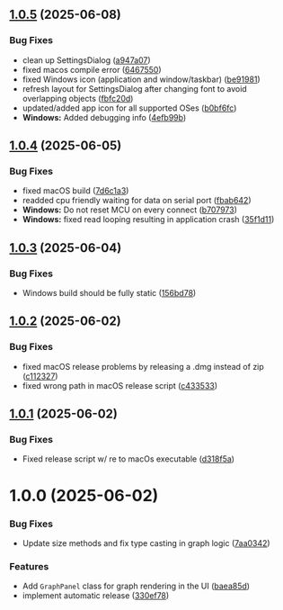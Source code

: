 ## [1.0.5](https://github.com/tlamy/usb-power-osd/compare/v1.0.4...v1.0.5) (2025-06-08)


### Bug Fixes

* clean up SettingsDialog ([a947a07](https://github.com/tlamy/usb-power-osd/commit/a947a072c2c751ffdadad6d585af80f5019d49d0))
* fixed macos compile error ([6467550](https://github.com/tlamy/usb-power-osd/commit/6467550d8e3678e3f75513fcf6b3d9111079aba1))
* fixed Windows icon (application and window/taskbar) ([be91981](https://github.com/tlamy/usb-power-osd/commit/be91981917316e329b7f084ee0e195c35c2e9f7e))
* refresh layout for SettingsDialog after changing font to avoid overlapping objects ([fbfc20d](https://github.com/tlamy/usb-power-osd/commit/fbfc20d8114b544f003ecaea3a191bead9b238f1))
* updated/added app icon for all supported OSes ([b0bf6fc](https://github.com/tlamy/usb-power-osd/commit/b0bf6fc3eb9475d4591855df7bfe55710785f36c))
* **Windows:** Added debugging info ([4efb99b](https://github.com/tlamy/usb-power-osd/commit/4efb99b979ebe9100fa67355d1bc3377110e4948))

## [1.0.4](https://github.com/tlamy/usb-power-osd/compare/v1.0.3...v1.0.4) (2025-06-05)


### Bug Fixes

* fixed macOS build ([7d6c1a3](https://github.com/tlamy/usb-power-osd/commit/7d6c1a3b8641e4a7dc540aac4d67ca4f5e06a9d7))
* readded cpu friendly waiting for data on serial port ([fbab642](https://github.com/tlamy/usb-power-osd/commit/fbab642020db132b907e4b244f2d6ccb0ebe65b7))
* **Windows:** Do not reset MCU on every connect ([b707973](https://github.com/tlamy/usb-power-osd/commit/b7079737e6ee74e63a71f986a025e9f8d1aa89b1))
* **Windows:** fixed read looping resulting in application crash ([35f1d11](https://github.com/tlamy/usb-power-osd/commit/35f1d1132cfde7e3d2c12317c14f30cf7987c8ae))

## [1.0.3](https://github.com/tlamy/usb-power-osd/compare/v1.0.2...v1.0.3) (2025-06-04)


### Bug Fixes

* Windows build should be fully static ([156bd78](https://github.com/tlamy/usb-power-osd/commit/156bd785ff63154ca5a2d3e9a7ddc6c88fb2ec27))

## [1.0.2](https://github.com/tlamy/usb-power-osd/compare/v1.0.1...v1.0.2) (2025-06-02)


### Bug Fixes

* fixed macOS release problems by releasing a .dmg instead of zip ([c112327](https://github.com/tlamy/usb-power-osd/commit/c112327e2fceae313ecbe8ae46f4299a888a174c))
* fixed wrong path in macOS release script ([c433533](https://github.com/tlamy/usb-power-osd/commit/c4335334252494e597232ec626f9f106d880820f))

## [1.0.1](https://github.com/tlamy/usb-power-osd/compare/v1.0.0...v1.0.1) (2025-06-02)


### Bug Fixes

* Fixed release script w/ re to macOs executable ([d318f5a](https://github.com/tlamy/usb-power-osd/commit/d318f5aeb51f6b900b98290b873c7496cc6e4aaf))

# 1.0.0 (2025-06-02)


### Bug Fixes

* Update size methods and fix type casting in graph logic ([7aa0342](https://github.com/tlamy/usb-power-osd/commit/7aa0342f5634d572c0d703b20d76f67c6bc885aa))


### Features

* Add `GraphPanel` class for graph rendering in the UI ([baea85d](https://github.com/tlamy/usb-power-osd/commit/baea85d0bc57e9712bb6787e6966095386c78da1))
* implement automatic release ([330ef78](https://github.com/tlamy/usb-power-osd/commit/330ef7839ad2be4da6c760f0025f6dc2562eeb28))
